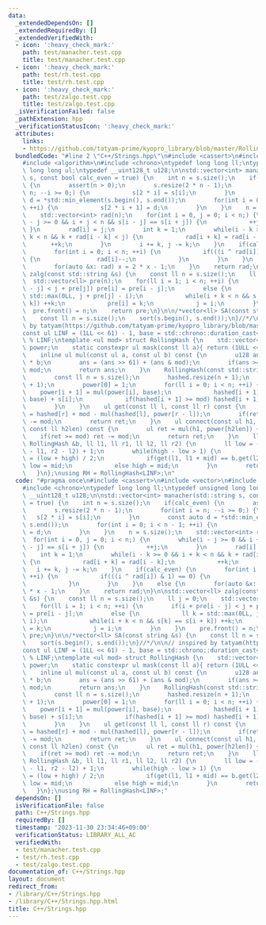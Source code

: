 ```yaml
---
data:
  _extendedDependsOn: []
  _extendedRequiredBy: []
  _extendedVerifiedWith:
  - icon: ':heavy_check_mark:'
    path: test/manacher.test.cpp
    title: test/manacher.test.cpp
  - icon: ':heavy_check_mark:'
    path: test/rh.test.cpp
    title: test/rh.test.cpp
  - icon: ':heavy_check_mark:'
    path: test/zalgo.test.cpp
    title: test/zalgo.test.cpp
  _isVerificationFailed: false
  _pathExtension: hpp
  _verificationStatusIcon: ':heavy_check_mark:'
  attributes:
    links:
    - https://github.com/tatyam-prime/kyopro_library/blob/master/RollingHash.cpp)
  bundledCode: "#line 2 \"C++/Strings.hpp\"\n#include <cassert>\n#include <vector>\n\
    #include <algorithm>\n#include <chrono>\ntypedef long long ll;\ntypedef unsigned\
    \ long long ul;\ntypedef __uint128_t u128;\n\nstd::vector<int> manacher(std::string\
    \ s, const bool calc_even = true) {\n    int n = s.size();\n    if(calc_even)\
    \ {\n        assert(n > 0);\n        s.resize(2 * n - 1);\n        for(int i =\
    \ n; --i >= 0;) {\n            s[2 * i] = s[i];\n        }\n        const auto\
    \ d = *std::min_element(s.begin(), s.end());\n        for(int i = 0; i < n - 1;\
    \ ++i) {\n            s[2 * i + 1] = d;\n        }\n    }\n    n = s.size();\n\
    \    std::vector<int> rad(n);\n    for(int i = 0, j = 0; i < n;) {\n        while(i\
    \ - j >= 0 && i + j < n && s[i - j] == s[i + j]) {\n            ++j;\n       \
    \ }\n        rad[i] = j;\n        int k = 1;\n        while(i - k >= 0 && i +\
    \ k < n && k + rad[i - k] < j) {\n            rad[i + k] = rad[i - k];\n     \
    \       ++k;\n        }\n        i += k, j -= k;\n    }\n    if(calc_even) {\n\
    \        for(int i = 0; i < n; ++i) {\n            if(((i ^ rad[i]) & 1) == 0)\
    \ {\n                rad[i]--;\n            }\n        }\n    }\n    else {\n\
    \        for(auto &x: rad) x = 2 * x - 1;\n    }\n    return rad;\n}\n\nstd::vector<ll>\
    \ zalg(const std::string &s) {\n    const ll n = s.size();\n    ll j = 0;\n  \
    \  std::vector<ll> pre(n);\n    for(ll i = 1; i < n; ++i) {\n        if(i + pre[i\
    \ - j] < j + pre[j]) pre[i] = pre[i - j];\n        else {\n            ll k =\
    \ std::max(0LL, j + pre[j] - i);\n            while(i + k < n && s[k] == s[i +\
    \ k]) ++k;\n            pre[i] = k;\n            j = i;\n        }\n    }\n  \
    \  pre.front() = n;\n    return pre;\n}\n\n/*vector<ll> SA(const string &s) {\n\
    \    const ll n = s.size();\n    sort(s.begin(), s.end());\n}//*/\n\n// inspired\
    \ by tatyam(https://github.com/tatyam-prime/kyopro_library/blob/master/RollingHash.cpp)\n\
    const ul LINF = (1LL << 61) - 1, base = std::chrono::duration_cast<std::chrono::microseconds>(std::chrono::system_clock::now().time_since_epoch()).count()\
    \ % LINF;\ntemplate <ul mod> struct RollingHash {\n    std::vector<ul> hashed,\
    \ power;\n    static constexpr ul mask(const ll a){ return (1ULL << a) - 1; }\n\
    \    inline ul mul(const ul a, const ul b) const {\n        u128 ans = u128(a)\
    \ * b;\n        ans = (ans >> 61) + (ans & mod);\n        if(ans >= mod) ans -=\
    \ mod;\n        return ans;\n    }\n    RollingHash(const std::string &s) {\n\
    \        const ll n = s.size();\n        hashed.resize(n + 1);\n        power.resize(n\
    \ + 1);\n        power[0] = 1;\n        for(ll i = 0; i < n; ++i) {\n        \
    \    power[i + 1] = mul(power[i], base);\n            hashed[i + 1] = mul(hashed[i],\
    \ base) + s[i];\n            if(hashed[i + 1] >= mod) hashed[i + 1] -= mod;\n\
    \        }\n    }\n    ul get(const ll l, const ll r) const {\n        ul ret\
    \ = hashed[r] + mod - mul(hashed[l], power[r - l]);\n        if(ret >= mod) ret\
    \ -= mod;\n        return ret;\n    }\n    ul connect(const ul h1, const ul h2,\
    \ const ll h2len) const {\n        ul ret = mul(h1, power[h2len]) + h2;\n    \
    \    if(ret >= mod) ret -= mod;\n        return ret;\n    }\n    ll LCP(const\
    \ RollingHash &b, ll l1, ll r1, ll l2, ll r2) {\n        ll low = -1, high = std::min(r1\
    \ - l1, r2 - l2) + 1;\n        while(high - low > 1) {\n            const ll mid\
    \ = (low + high) / 2;\n            if(get(l1, l1 + mid) == b.get(l2, l2 + mid))\
    \ low = mid;\n            else high = mid;\n        }\n        return low;\n \
    \   }\n};\nusing RH = RollingHash<LINF>;\n"
  code: "#pragma once\n#include <cassert>\n#include <vector>\n#include <algorithm>\n\
    #include <chrono>\ntypedef long long ll;\ntypedef unsigned long long ul;\ntypedef\
    \ __uint128_t u128;\n\nstd::vector<int> manacher(std::string s, const bool calc_even\
    \ = true) {\n    int n = s.size();\n    if(calc_even) {\n        assert(n > 0);\n\
    \        s.resize(2 * n - 1);\n        for(int i = n; --i >= 0;) {\n         \
    \   s[2 * i] = s[i];\n        }\n        const auto d = *std::min_element(s.begin(),\
    \ s.end());\n        for(int i = 0; i < n - 1; ++i) {\n            s[2 * i + 1]\
    \ = d;\n        }\n    }\n    n = s.size();\n    std::vector<int> rad(n);\n  \
    \  for(int i = 0, j = 0; i < n;) {\n        while(i - j >= 0 && i + j < n && s[i\
    \ - j] == s[i + j]) {\n            ++j;\n        }\n        rad[i] = j;\n    \
    \    int k = 1;\n        while(i - k >= 0 && i + k < n && k + rad[i - k] < j)\
    \ {\n            rad[i + k] = rad[i - k];\n            ++k;\n        }\n     \
    \   i += k, j -= k;\n    }\n    if(calc_even) {\n        for(int i = 0; i < n;\
    \ ++i) {\n            if(((i ^ rad[i]) & 1) == 0) {\n                rad[i]--;\n\
    \            }\n        }\n    }\n    else {\n        for(auto &x: rad) x = 2\
    \ * x - 1;\n    }\n    return rad;\n}\n\nstd::vector<ll> zalg(const std::string\
    \ &s) {\n    const ll n = s.size();\n    ll j = 0;\n    std::vector<ll> pre(n);\n\
    \    for(ll i = 1; i < n; ++i) {\n        if(i + pre[i - j] < j + pre[j]) pre[i]\
    \ = pre[i - j];\n        else {\n            ll k = std::max(0LL, j + pre[j] -\
    \ i);\n            while(i + k < n && s[k] == s[i + k]) ++k;\n            pre[i]\
    \ = k;\n            j = i;\n        }\n    }\n    pre.front() = n;\n    return\
    \ pre;\n}\n\n/*vector<ll> SA(const string &s) {\n    const ll n = s.size();\n\
    \    sort(s.begin(), s.end());\n}//*/\n\n// inspired by tatyam(https://github.com/tatyam-prime/kyopro_library/blob/master/RollingHash.cpp)\n\
    const ul LINF = (1LL << 61) - 1, base = std::chrono::duration_cast<std::chrono::microseconds>(std::chrono::system_clock::now().time_since_epoch()).count()\
    \ % LINF;\ntemplate <ul mod> struct RollingHash {\n    std::vector<ul> hashed,\
    \ power;\n    static constexpr ul mask(const ll a){ return (1ULL << a) - 1; }\n\
    \    inline ul mul(const ul a, const ul b) const {\n        u128 ans = u128(a)\
    \ * b;\n        ans = (ans >> 61) + (ans & mod);\n        if(ans >= mod) ans -=\
    \ mod;\n        return ans;\n    }\n    RollingHash(const std::string &s) {\n\
    \        const ll n = s.size();\n        hashed.resize(n + 1);\n        power.resize(n\
    \ + 1);\n        power[0] = 1;\n        for(ll i = 0; i < n; ++i) {\n        \
    \    power[i + 1] = mul(power[i], base);\n            hashed[i + 1] = mul(hashed[i],\
    \ base) + s[i];\n            if(hashed[i + 1] >= mod) hashed[i + 1] -= mod;\n\
    \        }\n    }\n    ul get(const ll l, const ll r) const {\n        ul ret\
    \ = hashed[r] + mod - mul(hashed[l], power[r - l]);\n        if(ret >= mod) ret\
    \ -= mod;\n        return ret;\n    }\n    ul connect(const ul h1, const ul h2,\
    \ const ll h2len) const {\n        ul ret = mul(h1, power[h2len]) + h2;\n    \
    \    if(ret >= mod) ret -= mod;\n        return ret;\n    }\n    ll LCP(const\
    \ RollingHash &b, ll l1, ll r1, ll l2, ll r2) {\n        ll low = -1, high = std::min(r1\
    \ - l1, r2 - l2) + 1;\n        while(high - low > 1) {\n            const ll mid\
    \ = (low + high) / 2;\n            if(get(l1, l1 + mid) == b.get(l2, l2 + mid))\
    \ low = mid;\n            else high = mid;\n        }\n        return low;\n \
    \   }\n};\nusing RH = RollingHash<LINF>;"
  dependsOn: []
  isVerificationFile: false
  path: C++/Strings.hpp
  requiredBy: []
  timestamp: '2023-11-30 23:34:46+09:00'
  verificationStatus: LIBRARY_ALL_AC
  verifiedWith:
  - test/manacher.test.cpp
  - test/rh.test.cpp
  - test/zalgo.test.cpp
documentation_of: C++/Strings.hpp
layout: document
redirect_from:
- /library/C++/Strings.hpp
- /library/C++/Strings.hpp.html
title: C++/Strings.hpp
---
```

